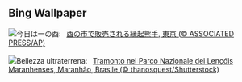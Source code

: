 ## Bing Wallpaper
![](https://www.bing.com/th?id=OHR.Torinoichi2024_JA-JP3936994887_UHD.jpg&w=1000)今日は一の酉:&nbsp;&ensp;[酉の市で販売される縁起熊手, 東京 (© ASSOCIATED PRESS/AP)](https://www.bing.com/th?id=OHR.Torinoichi2024_JA-JP3936994887_UHD.jpg)
<br><br/>
![](https://www.bing.com/th?id=OHR.LencoisMaranhao_IT-IT2693599851_UHD.jpg&w=1000)Bellezza ultraterrena:&nbsp;&ensp;[Tramonto nel Parco Nazionale dei Lençóis Maranhenses, Maranhão, Brasile (© thanosquest/Shutterstock)](https://www.bing.com/th?id=OHR.LencoisMaranhao_IT-IT2693599851_UHD.jpg)
<br><br/>

